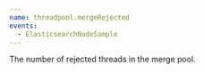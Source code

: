 ```yaml
---
name: threadpool.mergeRejected
events:
  - ElasticsearchNodeSample
---
```


The number of rejected threads in the merge pool.